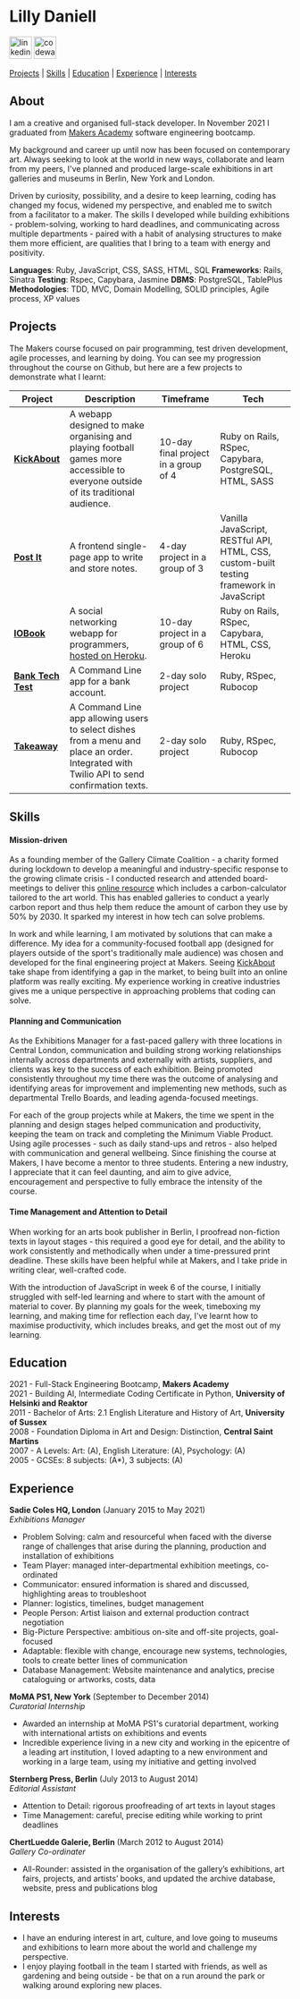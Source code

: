 <h1>Lilly Daniell</h1>
<a href="https://www.linkedin.com/in/lilly-daniell-62bba152/" target="_blank" rel="noopener noreferrer"> <img src="https://cdn.jsdelivr.net/npm/simple-icons@3.0.1/icons/linkedin.svg" alt="linkedin" height="40" width="40"/></a>
<a href="https://www.codewars.com/users/lildann" target="_blank" rel="noopener noreferrer"> <img src="http://www.softlab.ntua.gr/~nickie/images/logo/codewars.png" alt="codewars" height="40" width="40"/></a></p>


[Projects](#projects) |
[Skills](#skills) |
[Education](#education) |
[Experience](#experience) |
[Interests](#interests) 


## About

I am a creative and organised full-stack developer. In November 2021 I graduated from [Makers Academy](#projects) software engineering bootcamp. 

My background and career up until now has been focused on contemporary art. Always seeking to look at the world in new ways, collaborate and learn from my peers, I've planned and produced large-scale exhibitions in art galleries and museums in Berlin, New York and London.

Driven by curiosity, possibility, and a desire to keep learning, coding has changed my focus, widened my perspective, and enabled me to switch from a facilitator to a maker. The skills I developed while building exhibitions - problem-solving, working to hard deadlines, and communicating across multiple departments - paired with a habit of analysing structures to make them more efficient, are qualities that I bring to a team with energy and positivity. 

**Languages**: Ruby, JavaScript, CSS, SASS, HTML, SQL
**Frameworks**: Rails, Sinatra
**Testing**: Rspec, Capybara, Jasmine
**DBMS**: PostgreSQL, TablePlus
**Methodologies**: TDD, MVC, Domain Modelling, SOLID principles, Agile process, XP values


## Projects

The Makers course focused on pair programming, test driven development, agile processes, and learning by doing. You can see my progression throughout the course on Github, but here are a few projects to demonstrate what I learnt:

| Project                      | Description       | Timeframe         | Tech |
| ---------------------------- | ----------------- | ----------------- | ----------|
| **[KickAbout](https://github.com/lildann/kickabout)** | A webapp designed to make organising and playing football games more accessible to everyone outside of its traditional audience. | 10-day final project in a group of 4 | Ruby on Rails, RSpec, Capybara, PostgreSQL, HTML, SASS |
| **[Post It](https://lildann.github.io/notes_app/)** | A frontend single-page app to write and store notes. | 4-day project in a group of 3 | Vanilla JavaScript, RESTful API, HTML, CSS, custom-built testing framework in JavaScript |
| **[IOBook](https://github.com/lildann/iobook)** | A social networking webapp for programmers, [hosted on Heroku](https://iobook.herokuapp.com/). | 10-day project in a group of 6 | Ruby on Rails, RSpec, Capybara, HTML, CSS, Heroku |
| **[Bank Tech Test](https://github.com/lildann/bank-tech-test)** | A Command Line app for a bank account. | 2-day solo project | Ruby, RSpec, Rubocop | 
| **[Takeaway](https://github.com/lildann/takeaway-challenge)**| A Command Line app allowing users to select dishes from a menu and place an order. Integrated with Twilio API to send confirmation texts. | 2-day solo project | Ruby, RSpec, Rubocop |


## Skills

#### Mission-driven 
As a founding member of the Gallery Climate Coalition - a charity formed during lockdown to develop a meaningful and industry-specific response to the growing climate crisis - I conducted research and attended board-meetings to deliver this [online resource](https://galleryclimatecoalition.org/) which includes a carbon-calculator tailored to the art world. This has enabled galleries to conduct a yearly carbon report and thus help them reduce the amount of carbon they use by 50% by 2030. It sparked my interest in how tech can solve problems.

In work and while learning, I am motivated by solutions that can make a difference. My idea for a community-focused football app (designed for players outside of the sport's traditionally male audience) was chosen and developed for the final engineering project at Makers. Seeing [KickAbout](https://github.com/lildann/kickabout) take shape from identifying a gap in the market, to being built into an online platform was really exciting. My experience working in creative industries gives me a unique perspective in approaching problems that coding can solve. 


#### Planning and Communication 
As the Exhibitions Manager for a fast-paced gallery with three locations in Central London, communication and building strong working relationships internally across departments and externally with artists, suppliers, and clients was key to the success of each exhibition. Being promoted consistently throughout my time there was the outcome of analysing and identifying areas for improvement and implementing new methods, such as departmental Trello Boards, and leading agenda-focused meetings. 

For each of the group projects while at Makers, the time we spent in the planning and design stages helped communication and productivity, keeping the team on track and completing the Minimum Viable Product. Using agile processes - such as daily stand-ups and retros - also helped with communication and general wellbeing. Since finishing the course at Makers, I have become a mentor to three students. Entering a new industry, I appreciate that it can feel daunting, and aim to give advice, encouragement and perspective to fully embrace the intensity of the course.  


#### Time Management and Attention to Detail
When working for an arts book publisher in Berlin, I proofread non-fiction texts in layout stages - this required a good eye for detail, and the ability to work consistently and methodically when under a time-pressured print deadline. These skills have been helpful while at Makers, and I take pride in writing clear, well-crafted code. 

With the introduction of JavaScript in week 6 of the course, I initially struggled with self-led learning and where to start with the amount of material to cover. By planning my goals for the week, timeboxing my learning, and making time for reflection each day, I've learnt how to maximise productivity, which includes breaks, and get the most out of my learning.  


## Education

2021 - Full-Stack Engineering Bootcamp, **Makers Academy**<br>
2021 - Building AI, Intermediate Coding Certificate in Python, **University of Helsinki and Reaktor**<br>
2011 - Bachelor of Arts: 2.1 English Literature and History of Art, **University of Sussex**<br>
2008 - Foundation Diploma in Art and Design: Distinction, **Central Saint Martins**<br>
2007 - A Levels: Art: (A), English Literature: (A), Psychology: (A)<br>
2005 - GCSEs: 8 subjects: (A*), 3 subjects: (A)<br>


## Experience

**Sadie Coles HQ, London** (January 2015 to May 2021)  
_Exhibitions Manager_
- Problem Solving: calm and resourceful when faced with the diverse range of challenges that arise during the planning, production and installation of exhibitions
- Team Player: managed inter-departmental exhibition meetings, co-ordinated 
- Communicator: ensured information is shared and discussed, highlighting areas to troubleshoot
- Planner: logistics, timelines, budget management
- People Person: Artist liaison and external production contract negotiation
- Big-Picture Perspective: ambitious on-site and off-site projects, goal-focused 
- Adaptable: flexible with change, encourage new systems, technologies, tools to create better lines of communication 
- Database Management: Website maintenance and analytics, precise cataloguing or artworks, costs, data

**MoMA PS1, New York** (September to December 2014)  
_Curatorial Internship_
- Awarded an internship at MoMA PS1's curatorial department, working with international artists on exhibitions and events 
- Incredible experience living in a new city and working in the epicentre of a leading art institution, I loved adapting to a new environment and working in a large team, using my initiative and getting involved

**Sternberg Press, Berlin** (July 2013 to August 2014)  
_Editorial Assistant_
- Attention to Detail: rigorous proofreading of art texts in layout stages
- Time Management: careful, precise editing while working to print deadlines

**ChertLuedde Galerie, Berlin** (March 2012 to August 2014)  
_Gallery Co-ordinater_
- All-Rounder: assisted in the organisation of the gallery’s exhibitions, art fairs, projects, and artists’ books, and updated the archive database, website, press and publications blog


## Interests

* I have an enduring interest in art, culture, and love going to museums and exhibitions to learn more about the world and challenge my perspective.
* I enjoy playing football in the team I started with friends, as well as gardening and being outside - be that on a run around the park or walking around exploring new places.
